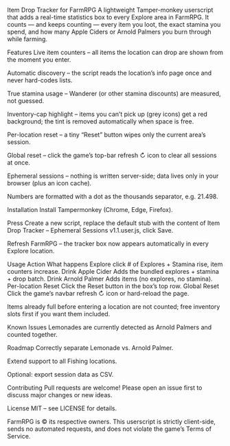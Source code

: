 Item Drop Tracker for FarmRPG
A lightweight Tamper-monkey userscript that adds a real-time statistics box to every Explore area in FarmRPG.
It counts — and keeps counting — every item you loot, the exact stamina you spend, and how many Apple Ciders or Arnold Palmers you burn through while farming.

Features
Live item counters – all items the location can drop are shown from the moment you enter.

Automatic discovery – the script reads the location’s info page once and never hard-codes lists.

True stamina usage – Wanderer (or other stamina discounts) are measured, not guessed.

Inventory-cap highlight – items you can’t pick up (grey icons) get a red background; the tint is removed automatically when space is free.

Per-location reset – a tiny “Reset” button wipes only the current area’s session.

Global reset – click the game’s top-bar refresh ↻ icon to clear all sessions at once.

Ephemeral sessions – nothing is written server-side; data lives only in your browser (plus an icon cache).

Numbers are formatted with a dot as the thousands separator, e.g. 21.498.

Installation
Install Tampermonkey (Chrome, Edge, Firefox).

Press Create a new script, replace the default stub with the content of
Item Drop Tracker – Ephemeral Sessions v1.1.user.js, click Save.

Refresh FarmRPG – the tracker box now appears automatically in every Explore location.

Usage
Action	What happens
Explore click	# of Explores + Stamina rise, item counters increase.
Drink Apple Cider	Adds the bundled explores + stamina + drop batch.
Drink Arnold Palmer	Adds items (no explores, no stamina).
Per-location Reset	Click the Reset button in the box’s top row.
Global Reset	Click the game’s navbar refresh ↻ icon or hard-reload the page.

Items already full before entering a location are not counted;
free inventory slots first if you want them included.

Known Issues
Lemonades are currently detected as Arnold Palmers and counted together.

Roadmap
Correctly separate Lemonade vs. Arnold Palmer.

Extend support to all Fishing locations.

Optional: export session data as CSV.

Contributing
Pull requests are welcome!
Please open an issue first to discuss major changes or new ideas.

License
MIT – see LICENSE for details.

FarmRPG is ©️ its respective owners. This userscript is strictly client-side, sends no automated requests, and does not violate the game’s Terms of Service.
